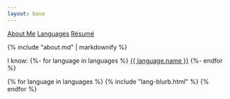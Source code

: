 ```yaml
---
layout: base
---
```


<nav aria-label="main navigation">
<a href="#about">About Me</a>
<a href="#languages">Languages</a>
<a href="/resume">Résumé</a>
</nav>

<a name="about"></a>
{% include "about.md" | markdownify %}

<nav>
<span>I know:</span>
{%- for language in languages %}
<a href="#{{language.name | downcase}}">{{ language.name }}</a>
{%- endfor %}
</nav>

{% for language in languages %}
  {% include "lang-blurb.html" %}
{% endfor %}
